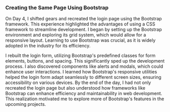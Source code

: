 ### Creating the Same Page Using Bootstrap
On Day 4, I shifted gears and recreated the login page using the Bootstrap framework. This experience highlighted the advantages of using a CSS framework to streamline development. I began by setting up the Bootstrap environment and exploring its grid system, which would allow for a responsive layout. Learning to use Bootstrap was crucial, as it is widely adopted in the industry for its efficiency.

I rebuilt the login form, utilizing Bootstrap's predefined classes for form elements, buttons, and spacing. This significantly sped up the development process. I also discovered components like alerts and modals, which could enhance user interactions. I learned how Bootstrap's responsive utilities helped the login form adapt seamlessly to different screen sizes, ensuring accessibility on various devices. By the end of the day, I had not only recreated the login page but also understood how frameworks like Bootstrap can enhance efficiency and maintainability in web development. This realization motivated me to explore more of Bootstrap's features in the upcoming projects.